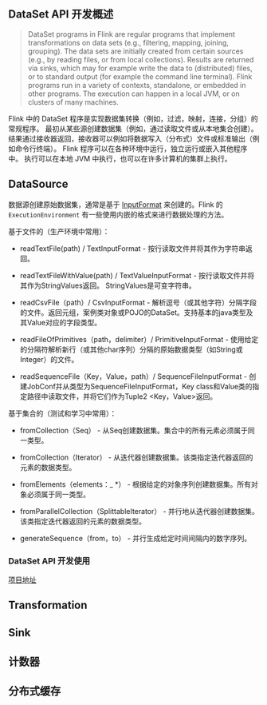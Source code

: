 ## DataSet API 开发概述

> DataSet programs in Flink are regular programs that implement transformations on data sets (e.g., filtering, mapping, joining, grouping). The data sets are initially created from certain sources (e.g., by reading files, or from local collections). Results are returned via sinks, which may for example write the data to (distributed) files, or to standard output (for example the command line terminal). Flink programs run in a variety of contexts, standalone, or embedded in other programs. The execution can happen in a local JVM, or on clusters of many machines.

Flink 中的 DataSet 程序是实现数据集转换（例如，过滤，映射，连接，分组）的常规程序。 最初从某些源创建数据集（例如，通过读取文件或从本地集合创建）。 结果通过接收器返回，接收器可以例如将数据写入（分布式）文件或标准输出（例如命令行终端）。 Flink 程序可以在各种环境中运行，独立运行或嵌入其他程序中。 执行可以在本地 JVM 中执行，也可以在许多计算机的集群上执行。

## DataSource

数据源创建原始数据集，通常是基于 [InputFormat](https://github.com/apache/flink/blob/master//flink-core/src/main/java/org/apache/flink/api/common/io/InputFormat.java) 来创建的。Flink 的 `ExecutionEnvironment` 有一些使用内嵌的格式来进行数据处理的方法。

基于文件的（生产环境中常用）：

- readTextFile(path) / TextInputFormat - 按行读取文件并将其作为字符串返回。

- readTextFileWithValue(path) / TextValueInputFormat - 按行读取文件并将其作为StringValues返回。 StringValues是可变字符串。

- readCsvFile（path）/ CsvInputFormat - 解析逗号（或其他字符）分隔字段的文件。返回元组，案例类对象或POJO的DataSet。支持基本的java类型及其Value对应的字段类型。

- readFileOfPrimitives（path，delimiter）/ PrimitiveInputFormat - 使用给定的分隔符解析新行（或其他char序列）分隔的原始数据类型（如String或Integer）的文件。

- readSequenceFile（Key，Value，path）/ SequenceFileInputFormat - 创建JobConf并从类型为SequenceFileInputFormat，Key class和Value类的指定路径中读取文件，并将它们作为Tuple2 <Key，Value>返回。

基于集合的（测试和学习中常用）：

- fromCollection（Seq） - 从Seq创建数据集。集合中的所有元素必须属于同一类型。

- fromCollection（Iterator） - 从迭代器创建数据集。该类指定迭代器返回的元素的数据类型。

- fromElements（elements：_ *） - 根据给定的对象序列创建数据集。所有对象必须属于同一类型。

- fromParallelCollection（SplittableIterator） - 并行地从迭代器创建数据集。该类指定迭代器返回的元素的数据类型。

- generateSequence（from，to） - 并行生成给定时间间隔内的数字序列。

### DataSet API 开发使用

[项目地址](./flink-train-scala/src/main/scala)

## Transformation

## Sink

## 计数器

## 分布式缓存

## 